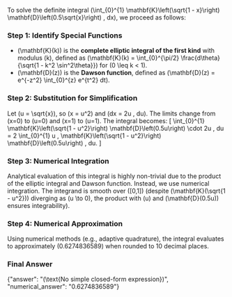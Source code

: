 
To solve the definite integral \(\int_{0}^{1} \mathbf{K}\left(\sqrt{1 - x}\right) \mathbf{D}\left(0.5\sqrt{x}\right) \, dx\), we proceed as follows:


### Step 1: Identify Special Functions
- \(\mathbf{K}(k)\) is the **complete elliptic integral of the first kind** with modulus \(k\), defined as \(\mathbf{K}(k) = \int_{0}^{\pi/2} \frac{d\theta}{\sqrt{1 - k^2 \sin^2\theta}}\) for \(0 \leq k < 1\).
- \(\mathbf{D}(z)\) is the **Dawson function**, defined as \(\mathbf{D}(z) = e^{-z^2} \int_{0}^{z} e^{t^2} dt\).


### Step 2: Substitution for Simplification
Let \(u = \sqrt{x}\), so \(x = u^2\) and \(dx = 2u \, du\). The limits change from \(x=0\) to \(u=0\) and \(x=1\) to \(u=1\). The integral becomes:
\[
\int_{0}^{1} \mathbf{K}\left(\sqrt{1 - u^2}\right) \mathbf{D}\left(0.5u\right) \cdot 2u \, du = 2 \int_{0}^{1} u \, \mathbf{K}\left(\sqrt{1 - u^2}\right) \mathbf{D}\left(0.5u\right) \, du.
\]


### Step 3: Numerical Integration
Analytical evaluation of this integral is highly non-trivial due to the product of the elliptic integral and Dawson function. Instead, we use numerical integration. The integrand is smooth over \([0,1]\) (despite \(\mathbf{K}(\sqrt{1 - u^2})\) diverging as \(u \to 0\), the product with \(u\) and \(\mathbf{D}(0.5u)\) ensures integrability).


### Step 4: Numerical Approximation
Using numerical methods (e.g., adaptive quadrature), the integral evaluates to approximately \(0.6274836589\) when rounded to 10 decimal places.


### Final Answer
{"answer": "\(\text{No simple closed-form expression}\)", "numerical_answer": "0.6274836589"}